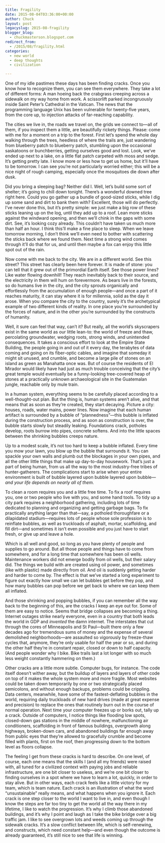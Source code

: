 ```yaml
---
title: Fragility
date: 2015-08-04T03:36:00+00:00
author: Chuck
layout: post
legacyslug: 2015-08-fragility
blogger_blog:
  - chuckmasterson.blogspot.com
redirect_from:
  - /2015/08/fragility.html
categories:
  - new world
  - deep thoughts
  - civilization

---
```

One of my idle pastimes these days has been finding cracks. Once you know how
to recognize them, you can see them everywhere. They take a lot of different
forms: A man hoeing back the crabgrass creeping across a sidewalk on my way
home from work. A scissorlift parked incongruously inside Saint Peter’s
Cathedral in the Vatican. The news that the programming language Unix has been
vulnerable for twenty-five years, from the core up, to injection attacks of
far-reaching capability.

The cities we live in, the roads we travel on, the grids we connect to—all of
them, if you inspect them a little, are beautifully rickety things. Please:
come with me for a moment on a trip to the forest. First let’s spend the whole
day walking through the trees, heedless of where the trails are, just wandering
from blueberry patch to blueberry patch, stumbling upon the occasional
saskatoons or bunchberries, getting ourselves good and lost. Look, we’ve ended
up next to a lake, on a little flat patch carpeted with moss and sedge. It’s
getting pretty late. I know more or less how to get us home, but it’ll have to
be tomorrow. I can see you’re not particularly worried either; this will be a
nice night of rough camping, especially once the mosquitoes die down after
dusk.

Did you bring a sleeping bag? Neither did I. Well, let’s build some sort of
shelter; it’s going to chill down tonight. There’s a wonderful downed tree
right here. Could you go gather up a bundle of good-sized sticks, while I dig
up some sand and dirt to bank them with? Excellent, those will do perfectly.
I’ve never done this, but it’s pretty simple: we just make a big row of these
sticks leaning up on the log, until they add up to a roof. Lean more sticks
against the windward opening, and then we’ll chink in the gaps with some dirt.
See, it’s looking cozy already. This couldn’t have taken us much more than half
an hour. I think this’ll make a fine place to sleep. When we leave tomorrow
morning, I don’t think we’ll even need to bother with scattering the sticks
back where we found them. Next time a strong wind comes through it’ll do that
for us, and until then maybe a fox can enjoy this little spot out of the rain.

Now come with me back to the city. We are in a different world.  See this
street? This street has clearly been here forever. It is made of stone: you can
tell that it grew out of the primordial Earth itself. See those power lines?
Like water flowing downhill! They reach inevitably back to their source, and
the electricity in them will hum on forevermore. As bears live in the forests,
so do humans live in the city, and the city sprouts organically and
effortlessly from the accumulation of enough people—and once a part of it
reaches maturity, it can stay where it is for millennia, solid as the day it
arose. When you compare the city to the country, surely it’s the archetypical
example of two different kinds of reality. In one place you’re surrounded by
the forces of nature, and in the other you’re surrounded by the constructs of
humanity.

Well, it sure can feel that way, can’t it? But really, all the world’s
skyscrapers exist in the same world as our little lean-to: the world of freeze
and thaw, percolating groundwater, wedging roots, strong winds, and unintended
consequences. It takes a conscious effort to look at the Empire State Building,
the people going in and out of it every day, the terabytes of data coming and
going on its fiber-optic cables, and imagine that someday it might sit unused,
and crumble, and become a large pile of stones on an island as green as
Manahatta once was. But of course the residents of El Mirador would likely have
had just as much trouble conceiving that the city’s great temple would
eventually be a funny-looking tree-covered heap of stones at a practically
unknown archaeological site in the Guatemalan jungle, reachable only by mule
train.

In a human system, everything seems to be carefully placed according to a
well-thought-out plan. But the thing is, human systems aren’t alive, and that
means that as soon as they’re created, they start decaying.  Picture a city:
houses, roads, water mains, power lines. Now imagine that each human artifact
is surrounded by a bubble of “plannedness”—this bubble is inflated during the
construction process, and as soon as construction is over, the bubble starts
slowly but steadily leaking. Foundations crack, potholes develop, roots burrow
into pipes, concrete softens. And into the little spaces between the shrinking
bubbles creeps nature.  

Up to a modest scale, it’s not too hard to keep a bubble inflated. Every time
you mow your lawn, you blow up the bubble that surrounds it. You can spackle
your own walls and plumb out the blockages in your own pipes, and all the other
little things that make up day-to-day housework.  That’s just a part of being
human, from us all the way to the most industry-free tribes of
hunter-gatherers. The complications start to arise when your entire environment
is built of bubble layered upon bubble layered upon bubble—*and your life
depends on nearly all of them.*

To clean a room requires you and a little free time. To fix a roof requires
you, one or two people who live with you, and some hand tools. To tidy up a
city park requires a neighborhood gathering, including lots of time dedicated
to planning and organizing and getting garbage bags. To fix practically
anything larger than that—say, a potholed thoroughfare or a dilapidated
stadium—requires lots of people whose sole profession is to reinflate bubbles,
as well as truckloads of asphalt, mortar, scaffolding, and fill dirt—and
sometimes it isn’t even possible and you just have to start fresh, or give up
and leave a hole.

Which is all well and good, so long as you have plenty of people and supplies
to go around. But all those people and things have to come from somewhere, and
for a long time that somewhere has been oil wells. Maintenance workers did not
emerge bodily from oil wells, but their salary did. The things we build with
are created using oil power, and sometimes (like with plastic) made directly
from oil. And oil is suddenly getting harder and harder to come by. The effect
is that we’ve started a long experiment to figure out exactly how small we can
let bubbles get before they pop, and how many bubbles can pop before we get
back to where we can keep them all inflated.

And those shrinking and popping bubbles, if you can remember all the way back
to the beginning of this, are the cracks I keep an eye out for. Some of them
are easy to notice.  Seems that bridge collapses are becoming a thing. Internet
outages strike nearly everyone, even in a country that both leads the world in
GDP and *invented* the damn internet. The interstates that cut through the
cores of Minneapolis and St Paul—built there only a few decades ago for
tremendous sums of money and the expense of several demolished
neighborhoods—are assaulted so vigorously by freeze-thaw cycles that, anymore,
they’re only usable for half the year or so, and during the other half they’re
in constant repair, closed or down to half capacity. (And people wonder why I
bike. Bike trails last a lot longer with so much less weight constantly
hammering on them.)

Other cracks are a little more subtle. Computer bugs, for instance. The code
itself doesn’t wither away, but the buildup of layers and layers of other code
on top of it makes the whole system more and more fragile. Most websites could
be taken down temporarily by one or two strategically placed semicolons, and
without enough backups, problems could be crippling. Data centers, meanwhile,
have some of the fastest-deflating bubbles in the world, requiring daily
truckloads of new hard drives (made at great expense and precision) to replace
the ones that routinely burn out in the course of normal operation. Next time
your computer freezes up or borks out, tally up a crack. Outside of computers,
I notice things like flooding low spots, closed-down gas stations in the middle
of nowhere, malfunctioning air conditioners, scaffolding in front of famous
buildings, overgrowth along highways, broken-down cars, and abandoned buildings
far enough away from public eyes that they’re allowed to gracefully crumble and
become filled with plants, first on the roof, then progressing down to the
bottom level as floors collapse.

The feeling I get from these cracks is hard to describe. On one level, of
course, each one means that the skills I (and all my friends) were raised with,
all tuned for a civilized context with paying jobs and reliable infrastructure,
are one bit closer to useless, and we’re one bit closer to finding ourselves in
a spot where we have to learn a lot, quickly, in order to stay alive. But in
other ways, each crack feels like a little victory for my team, which is team
nature. Each crack is an illustration of what the word “unsustainable” really
means, and what happens when you ignore it. Each crack is one step closer to
the world I want to live in, and even though I know the steps are far too tiny
to get the world all the way there in my lifetime, I like to watch the
progression. It’s why I climb those abandoned buildings, and it’s why I point
and laugh as I take the bike bridge over a big traffic jam. I like to see
overgrown lots and weeds coming up through the sidewalk cracks. It’s a slow
conflict between life, which is self-renewing, and constructs, which need
constant help—and even though the outcome is already guaranteed, it’s still
nice to see that life is winning.
